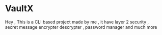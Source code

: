 # VaultX
Hey , This is a CLI based project made by me , it have layer 2 security , secret message encrypter descrypter , password manager and much more
